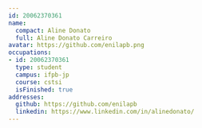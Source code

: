```yaml
---
id: 20062370361
name:
  compact: Aline Donato
  full: Aline Donato Carreiro
avatar: https://github.com/enilapb.png
occupations:
- id: 20062370361
  type: student
  campus: ifpb-jp
  course: cstsi
  isFinished: true
addresses:
  github: https://github.com/enilapb
  linkedin: https://www.linkedin.com/in/alinedonato/
---
```

